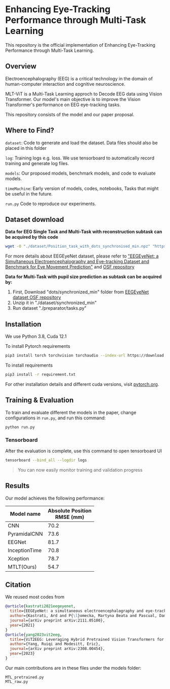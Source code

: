 # Enhancing Eye-Tracking Performance through Multi-Task Learning

This repository is the official implementation of Enhancing Eye-Tracking Performance through Multi-Task Learning. 


## Overview
Electroencephalography (EEG) is a critical technology in the domain of human-computer interaction and cognitive neuroscience.   

MLT-ViT is a Multi-Task Learning approch to Decode EEG data using Vision Transformer. Our model's main objective is to improve the Vision Transformer's performance on EEG eye-tracking tasks.  

This repository consists of the model and our paper proposal.  

## Where to Find? 
`dataset`: Code to generate and load the dataset. Data files should also be placed in this folder

`log`: Training logs e.g. loss. We use tensorboard to automatically record training and generate log files.

`models`: Our proposed models, benchmark models, and code to evaluate models.

`timeMachine`: Early version of models, codes, notebooks, Tasks that might be useful in the future.  

`run.py` Code to reproduce our experiments.  

## Dataset download
**Data for EEG Single Task and Multi-Task with reconstruction subtask can be acquired by this code**  
```bash
wget -O "./dataset/Position_task_with_dots_synchronised_min.npz" "https://osf.io/download/ge87t/"
```
For more details about EEGEyeNet dataset, please refer to ["EEGEyeNet: a Simultaneous Electroencephalography and Eye-tracking Dataset and Benchmark for Eye Movement Prediction"](https://arxiv.org/abs/2111.05100) and [OSF repository](https://osf.io/ktv7m/)

**Data for Multi-Task with pupil size prediction as subtask can be acquired by:**  
1. First, Download "dots/synchronized_min" folder from [EEGEyeNet dataset OSF repository](https://osf.io/ktv7m/)  
2. Unzip it in "./dataset/synchronized_min"  
3. Run dataset "./preparator/tasks.py"

## Installation
We use Python 3.8, Cuda 12.1

To install Pytorch requirements
```bash
pip3 install torch torchvision torchaudio --index-url https://download.pytorch.org/whl/cu121
```

To install requirements
```bash
pip3 install -r requirement.txt 
```



For other installation details and different cuda versions, visit [pytorch.org](https://pytorch.org/get-started/locally/).

## Training & Evaluation

To train and evaluate different the models in the paper, change configurations in `run.py`, and run this command:

```train
python run.py
```

### Tensorboard
After the evaluation is complete, use this command to open tensorboard UI
```bash
tensorboard --bind_all --logdir logs 
```
> You can now easily monitor training and validation progress

## Results

Our model achieves the following performance:

| Model name         | Absolute Position <br> RMSE (mm) | 
| ------------------ |--------------------------------- |
| CNN                | 70.2                             |
| PyramidalCNN       | 73.6                             |
| EEGNet             | 81.7                             |
| InceptionTime      | 70.8                             |
| Xception           | 78.7                             |
| MTLT(Ours)         | 54.7                             |

## Citation
We reused most codes from 
```bibtex
@article{kastrati2021eegeyenet,
  title={EEGEyeNet: a simultaneous electroencephalography and eye-tracking dataset and benchmark for eye movement prediction},
  author={Kastrati, Ard and P{\l}omecka, Martyna Beata and Pascual, Dami{\'a}n and Wolf, Lukas and Gillioz, Victor and Wattenhofer, Roger and Langer, Nicolas},
  journal={arXiv preprint arXiv:2111.05100},
  year={2021}
}
@article{yang2023vit2eeg,
  title={ViT2EEG: Leveraging Hybrid Pretrained Vision Transformers for EEG Data},
  author={Yang, Ruiqi and Modesitt, Eric},
  journal={arXiv preprint arXiv:2308.00454},
  year={2023}
}
```

Our main contributions are in these files under the models folder:
```
MTL_pretrained.py
MTL_raw.py
```